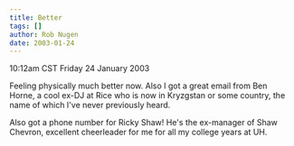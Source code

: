 ```yaml
---
title: Better
tags: []
author: Rob Nugen
date: 2003-01-24
---
```


<p class=date>10:12am CST Friday 24 January 2003</p>

<p>Feeling physically much better now.  Also I got a great email from
Ben Horne, a cool ex-DJ at Rice who is now in Kryzgstan or some
country, the name of which I've never previously heard.</p>

<p>Also got a phone number for Ricky Shaw! He's the ex-manager of Shaw
Chevron, excellent cheerleader for me for all my college years at
UH.</p>
